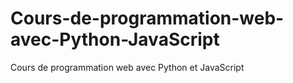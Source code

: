 # Cours-de-programmation-web-avec-Python-JavaScript
Cours de programmation web avec Python et JavaScript
